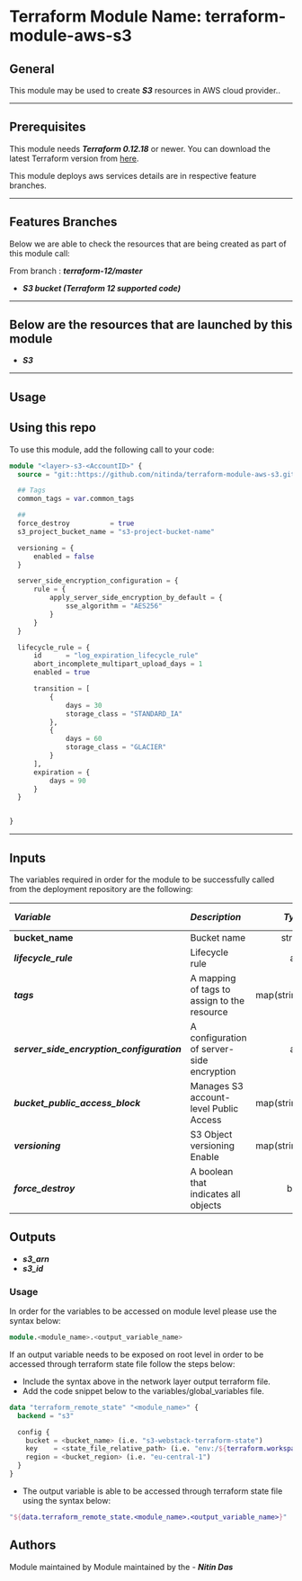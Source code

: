 # Terraform Module Name: terraform-module-aws-s3


## General

This module may be used to create **_S3_** resources in AWS cloud provider..

---


## Prerequisites

This module needs **_Terraform 0.12.18_** or newer.
You can download the latest Terraform version from [here](https://www.terraform.io/downloads.html).

This module deploys aws services details are in respective feature branches.

---

## Features Branches

Below we are able to check the resources that are being created as part of this module call:


From branch : **_terraform-12/master_**

- **_S3 bucket (Terraform 12 supported code)_**


---

## Below are the resources that are launched by this module

- **_S3_**


---

## Usage

## Using this repo

To use this module, add the following call to your code:

```tf
module "<layer>-s3-<AccountID>" {
  source = "git::https://github.com/nitinda/terraform-module-aws-s3.git?ref=terraform-12/master"

  ## Tags
  common_tags = var.common_tags

  ##
  force_destroy          = true
  s3_project_bucket_name = "s3-project-bucket-name"

  versioning = {
      enabled = false
  }

  server_side_encryption_configuration = {
      rule = {
          apply_server_side_encryption_by_default = {
              sse_algorithm = "AES256"
          }
      }
  }

  lifecycle_rule = {
      id      = "log_expiration_lifecycle_rule"
      abort_incomplete_multipart_upload_days = 1
      enabled = true

      transition = [
          {
              days = 30
              storage_class = "STANDARD_IA"
          },
          {
              days = 60
              storage_class = "GLACIER"
          }
      ],
      expiration = {
          days = 90
      }
  }


}
```
---

## Inputs

The variables required in order for the module to be successfully called from the deployment repository are the following:


|**_Variable_** | **_Description_** | **_Type_** | **_Argument Status_** |
|:----|:----|-----:|:---:|
| **bucket\_name** | Bucket name | string | **_Required_** |
| **_lifecycle\_rule_** | Lifecycle rule | any | **_Required_** |
| **_tags_** | A mapping of tags to assign to the resource | map(string) | **_Required_** |
| **_server\_side\_encryption\_configuration_** | A configuration of server-side encryption | any | **_Required_** |
| **_bucket\_public\_access\_block_** | Manages S3 account-level Public Access | map(string) | **_Required_** |
| **_versioning_** | S3 Object versioning Enable | map(string) | **_Required_** |
| **_force\_destroy_** | A boolean that indicates all objects | bool | **_Required_** |




## Outputs

- **_s3\_arn_**
- **_s3\_id_**



### Usage
In order for the variables to be accessed on module level please use the syntax below:

```tf
module.<module_name>.<output_variable_name>
```

If an output variable needs to be exposed on root level in order to be accessed through terraform state file follow the steps below:

- Include the syntax above in the network layer output terraform file.
- Add the code snippet below to the variables/global_variables file.

```tf
data "terraform_remote_state" "<module_name>" {
  backend = "s3"

  config {
    bucket = <bucket_name> (i.e. "s3-webstack-terraform-state")
    key    = <state_file_relative_path> (i.e. "env:/${terraform.workspace}/4_Networking/terraform.tfstate")
    region = <bucket_region> (i.e. "eu-central-1")
  }
}
```

- The output variable is able to be accessed through terraform state file using the syntax below:

```tf
"${data.terraform_remote_state.<module_name>.<output_variable_name>}"
```

## Authors
Module maintained by Module maintained by the - **_Nitin Das_**